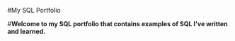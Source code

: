 #My SQL Portfolio

#**Welcome to my SQL portfolio that contains examples of SQL I've written and learned.**
